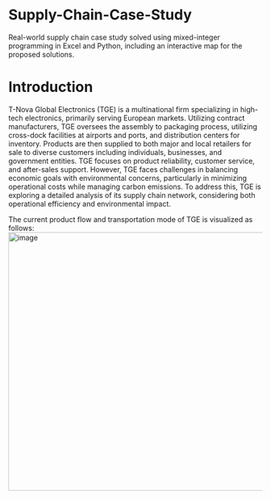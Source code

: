 # Supply-Chain-Case-Study
Real-world supply chain case study solved using mixed-integer programming in Excel and Python, including an interactive map for the proposed solutions.

# Introduction
T-Nova Global Electronics (TGE) is a multinational firm specializing in high-tech electronics, primarily serving European markets. Utilizing contract manufacturers, TGE oversees the assembly to packaging process, utilizing cross-dock facilities at airports and ports, and distribution centers for inventory. Products are then supplied to both major and local retailers for sale to diverse customers including individuals, businesses, and government entities. TGE focuses on product reliability, customer service, and after-sales support. However, TGE faces challenges in balancing economic goals with environmental concerns, particularly in minimizing operational costs while managing carbon emissions. To address this, TGE is exploring a detailed analysis of its supply chain network, considering both operational efficiency and environmental impact.

The current product flow and transportation mode of TGE is visualized as follows:
<img width="512" alt="image" src="https://github.com/user-attachments/assets/31bc639b-9656-4d3f-b699-0a1b58213050" />

